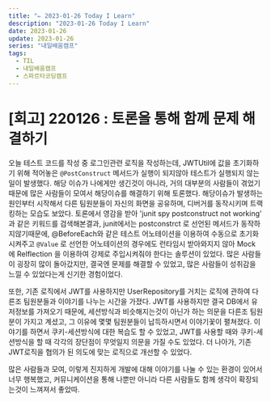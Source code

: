 ```yaml
---
title: "✏️ 2023-01-26 Today I Learn"
description: "2023-01-26 Today I Learn"
date: 2023-01-26
update: 2023-01-26
series: "내일배움캠프"
tags:
  - TIL
  - 내일배움캠프
  - 스파르타코딩캠프
---
```


# [회고] 220126 : 토론을 통해 함께 문제 해결하기

오늘 테스트 코드를 작성 중 로그인관련 로직을 작성하는데, JWTUtil에 값을 초기화하기 위해 적어놓은 `@PostConstruct` 메서드가 실행이 되지않아 테스트가 실행되지 않는 일이 발생했다. 해당 이슈가 나에게만 생긴것이 아니라, 거의 대부분의 사람들이 겪었기 때문에 많은 사람들이 모여서 해당이슈를 해결하기 위해 토론했다.
해당이슈가 발생하는 원인부터 시작해서 다른 팀원분들이 자신의 화면을 공유하며, 디버거를 동작시키며 트랙킹하는 모습도 보았다. 토론에서 영감을 받아 'junit spy postconstruct not working' 과 같은 키워드를 검색해본결과, junit에서는 postconstrct 로 선언된 메서드가 동작하지않기때문에, @BeforeEach와 같은 테스트 어노테이션을 이용하여 수동으로 초기화 시켜주고 `@Value` 로 선언한 어노테이션의 경우에도 런타임시 받아와지지 않아 Mock 에 Relflection 을 이용하여 강제로 주입시켜줘야 한다는 솔루션이 있었다. 많은 사람들이 굉장히 많이 돌아갔지만, 결국엔 문제를 해결할 수 있었고, 많은 사람들이 성취감을 느낄 수 있었다는게 신기한 경험이었다.

또한, 기존 로직에서 JWT를 사용하지만 UserRepository를 거치는 로직에 관하여 다른조 팀원분들과 이야기를 나누는 시간을 가졌다. JWT를 사용하지만 결국 DB에서 유저정보를 가져오기 때문에, 세션방식과 비슷해지는것이 아닌가 하는 의문을 다른조 팀원분이 가지고 계셨고, 그 이유에 몇몇 팀원분들이 납득하시면서 이야기꽃이 펼쳐졌다.
이야기를 하면서 쿠키-세션방식에 대한 복습도 할 수 있었고, JWT를 사용할 때와 쿠키-세션방식을 할 때 각각의 장단점이 무엇일지 의문을 가질 수도 있었다. 더 나아가, 기존 JWT로직을 협의가 된 의도에 맞는 로직으로 개선할 수 있었다.

많은 사람들과 모여, 이렇게 진지하게 개발에 대해 이야기를 나눌 수 있는 환경이 있어서 너무 행복했고, 커뮤니케이션을 통해 나뿐만 아니라 다른 사람들도 함께 생각이 확장되는것이 느껴져서 좋았따.
